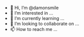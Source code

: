 - 👋 Hi, I’m @damonsmile
- 👀 I’m interested in ...
- 🌱 I’m currently learning ...
- 💞️ I’m looking to collaborate on ...
- 📫 How to reach me ...

<!---
damonsmile/damonsmile is a ✨ special ✨ repository because its `README.md` (this file) appears on your GitHub profile.
You can click the Preview link to take a look at your changes.
--->
